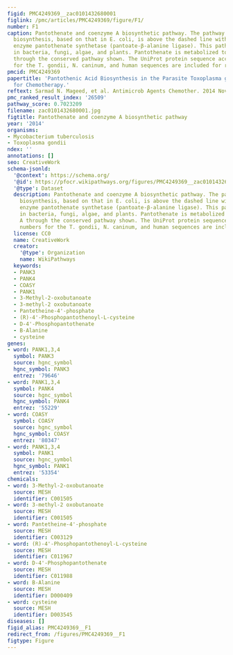 ```yaml
---
figid: PMC4249369__zac0101432680001
figlink: /pmc/articles/PMC4249369/figure/F1/
number: F1
caption: Pantothenate and coenzyme A biosynthetic pathway. The pathway for pantothenate
  biosynthesis, based on that in E. coli, is above the dashed line with the terminal
  enzyme pantothenate synthetase (pantoate-β-alanine ligase). This pathway is found
  in bacteria, fungi, algae, and plants. Pantothenate is metabolized to coenzyme A
  through the conserved pathway shown. The UniProt protein sequence accession numbers
  for the T. gondii, N. caninum, and human sequences are included for reference.
pmcid: PMC4249369
papertitle: 'Pantothenic Acid Biosynthesis in the Parasite Toxoplasma gondii: a Target
  for Chemotherapy.'
reftext: Sarmad N. Mageed, et al. Antimicrob Agents Chemother. 2014 Nov;58(11):6345-6353.
pmc_ranked_result_index: '26509'
pathway_score: 0.7023209
filename: zac0101432680001.jpg
figtitle: Pantothenate and coenzyme A biosynthetic pathway
year: '2014'
organisms:
- Mycobacterium tuberculosis
- Toxoplasma gondii
ndex: ''
annotations: []
seo: CreativeWork
schema-jsonld:
  '@context': https://schema.org/
  '@id': https://pfocr.wikipathways.org/figures/PMC4249369__zac0101432680001.html
  '@type': Dataset
  description: Pantothenate and coenzyme A biosynthetic pathway. The pathway for pantothenate
    biosynthesis, based on that in E. coli, is above the dashed line with the terminal
    enzyme pantothenate synthetase (pantoate-β-alanine ligase). This pathway is found
    in bacteria, fungi, algae, and plants. Pantothenate is metabolized to coenzyme
    A through the conserved pathway shown. The UniProt protein sequence accession
    numbers for the T. gondii, N. caninum, and human sequences are included for reference.
  license: CC0
  name: CreativeWork
  creator:
    '@type': Organization
    name: WikiPathways
  keywords:
  - PANK3
  - PANK4
  - COASY
  - PANK1
  - 3-Methyl-2-oxobutanoate
  - 3-methyl-2 oxobutanoate
  - Pantetheine-4'-phosphate
  - (R)-4'-Phosphopantothenoyl-L-cysteine
  - D-4'-Phosphopantothenate
  - B-Alanine
  - cysteine
genes:
- word: PANK1,3,4
  symbol: PANK3
  source: hgnc_symbol
  hgnc_symbol: PANK3
  entrez: '79646'
- word: PANK1,3,4
  symbol: PANK4
  source: hgnc_symbol
  hgnc_symbol: PANK4
  entrez: '55229'
- word: COASY
  symbol: COASY
  source: hgnc_symbol
  hgnc_symbol: COASY
  entrez: '80347'
- word: PANK1,3,4
  symbol: PANK1
  source: hgnc_symbol
  hgnc_symbol: PANK1
  entrez: '53354'
chemicals:
- word: 3-Methyl-2-oxobutanoate
  source: MESH
  identifier: C001505
- word: 3-methyl-2 oxobutanoate
  source: MESH
  identifier: C001505
- word: Pantetheine-4'-phosphate
  source: MESH
  identifier: C003129
- word: (R)-4'-Phosphopantothenoyl-L-cysteine
  source: MESH
  identifier: C011967
- word: D-4'-Phosphopantothenate
  source: MESH
  identifier: C011988
- word: B-Alanine
  source: MESH
  identifier: D000409
- word: cysteine
  source: MESH
  identifier: D003545
diseases: []
figid_alias: PMC4249369__F1
redirect_from: /figures/PMC4249369__F1
figtype: Figure
---
```

